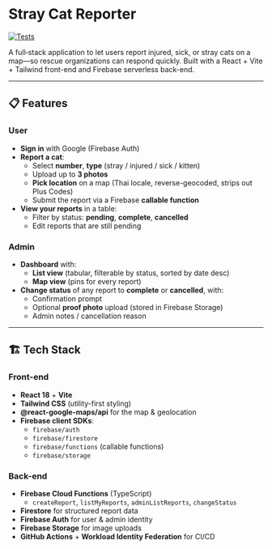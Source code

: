 # Stray Cat Reporter

[![Tests](https://img.shields.io/endpoint?url=https://gist.githubusercontent.com/dutch3883/a467edbe2a1e888a4e18ff8c1097b5ec/raw/210528a5b55324f9c0b773bfcf27c7993b95095b/test-badge.json)](https://github.com/dutch3883/th-stray/actions)

A full‐stack application to let users report injured, sick, or stray cats on a map—so rescue organizations can respond quickly. Built with a React + Vite + Tailwind front-end and Firebase serverless back-end.

---

## 📋 Features

### User
- **Sign in** with Google (Firebase Auth)
- **Report a cat**:
  - Select **number**, **type** (stray / injured / sick / kitten)
  - Upload up to **3 photos**
  - **Pick location** on a map (Thai locale, reverse-geocoded, strips out Plus Codes)
  - Submit the report via a Firebase **callable function**
- **View your reports** in a table:
  - Filter by status: **pending**, **complete**, **cancelled**
  - Edit reports that are still pending

### Admin
- **Dashboard** with:
  - **List view** (tabular, filterable by status, sorted by date desc)
  - **Map view** (pins for every report)
- **Change status** of any report to **complete** or **cancelled**, with:
  - Confirmation prompt
  - Optional **proof photo** upload (stored in Firebase Storage)
  - Admin notes / cancellation reason

---

## 🏗 Tech Stack

### Front-end
- **React 18** + **Vite**  
- **Tailwind CSS** (utility-first styling)  
- **@react-google-maps/api** for the map & geolocation  
- **Firebase client SDKs**:  
  - `firebase/auth`  
  - `firebase/firestore`  
  - `firebase/functions` (callable functions)  
  - `firebase/storage`

### Back-end
- **Firebase Cloud Functions** (TypeScript)  
  - `createReport`, `listMyReports`, `adminListReports`, `changeStatus`  
- **Firestore** for structured report data  
- **Firebase Auth** for user & admin identity  
- **Firebase Storage** for image uploads  
- **GitHub Actions** + **Workload Identity Federation** for CI/CD
